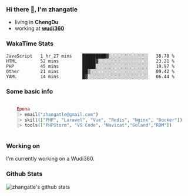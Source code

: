 ### Hi there 👋, I'm zhangatle

- living in **ChengDu**
- working at [**wudi360**](https://wudiads.com)

### WakaTime Stats
<!--START_SECTION:waka-->
```text
JavaScript   1 hr 27 mins    █████████▓░░░░░░░░░░░░░░░   38.78 % 
HTML         52 mins         █████▓░░░░░░░░░░░░░░░░░░░   23.21 % 
PHP          45 mins         █████░░░░░░░░░░░░░░░░░░░░   19.97 % 
Other        21 mins         ██▒░░░░░░░░░░░░░░░░░░░░░░   09.42 % 
YAML         14 mins         █▓░░░░░░░░░░░░░░░░░░░░░░░   06.44 % 
```
<!--END_SECTION:waka-->

### Some basic info

```elixir
	
	Epona
	|> email("zhangatle@gmail.com")
	|> skill(["PHP", "Laravel", "Vue", "Redis", "Nginx", "Docker"])
	|> tools(["PHPStorm", "VS Code", "Navicat","Goland","RDM"])
	
```

### Working on

I'm currently working on a Wudi360.

### Github Stats

![zhangatle's github stats](https://github-readme-stats.vercel.app/api?username=zhangatle&show_icons=true)

<!--
**zhangatle/zhangatle** is a ✨ _special_ ✨ repository because its `README.md` (this file) appears on your GitHub profile.

Here are some ideas to get you started:

- 🔭 I’m currently working on ...
- 🌱 I’m currently learning ...
- 👯 I’m looking to collaborate on ...
- 🤔 I’m looking for help with ...
- 💬 Ask me about ...
- 📫 How to reach me: ...
- 😄 Pronouns: ...
- ⚡ Fun fact: ...
-->
